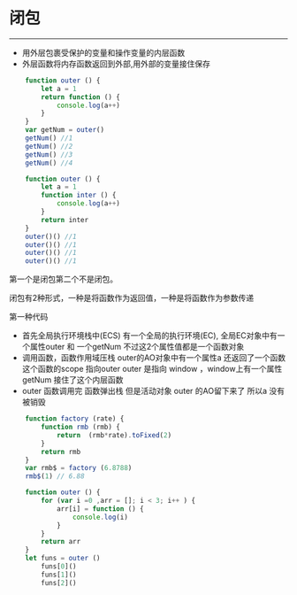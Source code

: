 # 闭包

------

+ 用外层包裹受保护的变量和操作变量的内层函数
+ 外层函数将内存函数返回到外部,用外部的变量接住保存

```js
    function outer () {
        let a = 1
        return function () {
            console.log(a++)
        }
    }
    var getNum = outer()
    getNum() //1
    getNum() //2
    getNum() //3
    getNum() //4
```

```js
    function outer () {
        let a = 1
        function inter () {
            console.log(a++)
        }
        return inter
    }
    outer()() //1
    outer()() //1
    outer()() //1
    outer()() //1
```

第一个是闭包第二个不是闭包。

闭包有2种形式，一种是将函数作为返回值，一种是将函数作为参数传递 

第一种代码

+ 首先全局执行环境栈中(ECS) 有一个全局的执行环境(EC), 全局EC对象中有一个属性outer 和 一个getNum 不过这2个属性值都是一个函数对象
+ 调用函数，函数作用域压栈 outer的AO对象中有一个属性a  还返回了一个函数 这个函数的scope 指向outer  outer 是指向 window ，window上有一个属性getNum 接住了这个内层函数
+ outer 函数调用完 函数弹出栈 但是活动对象 outer 的AO留下来了 所以a 没有被销毁

```js
    function factory (rate) {
        function rmb (rmb) {
            return  (rmb*rate).toFixed(2)
        }
        return rmb
    }
    var rmb$ = factory (6.8788)
    rmb$(1) // 6.88

```

```js
    function outer () {
        for (var i =0 ,arr = []; i < 3; i++ ) {
            arr[i] = function () {
                console.log(i)
            }
        }
        return arr
    }
    let funs = outer ()
        funs[0]()
        funs[1]()
        funs[2]()
```